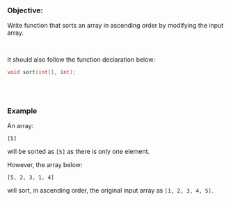 ### **Objective:** 
Write function that sorts an array in ascending order by modifying the input array.

<br>

It should also follow the function declaration below:
```c
void sort(int[], int);
```
<br>
<br>

### **Example**
 An array:
```
[5]
```
will be sorted as `[5]` as there is only one element.

However, the array below:
```
[5, 2, 3, 1, 4]
```
will sort, in ascending order, the original input array as `[1, 2, 3, 4, 5]`.
